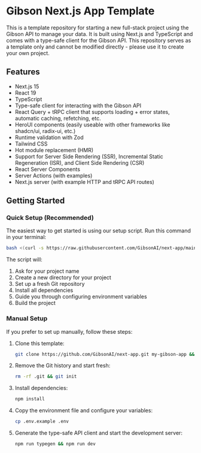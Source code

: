 # Gibson Next.js App Template

This is a template repository for starting a new full-stack project using the Gibson API to manage your data. It is built using Next.js and TypeScript and comes with a type-safe client for the Gibson API. This repository serves as a template only and cannot be modified directly - please use it to create your own project.

## Features

- Next.js 15
- React 19
- TypeScript
- Type-safe client for interacting with the Gibson API
- React Query + tRPC client that supports loading + error states, automatic caching, refetching, etc.
- HeroUI components (easily useable with other frameworks like shadcn/ui, radix-ui, etc.)
- Runtime validation with Zod
- Tailwind CSS
- Hot module replacement (HMR)
- Support for Server Side Rendering (SSR), Incremental Static Regeneration (ISR), and Client Side Rendering (CSR)
- React Server Components
- Server Actions (with examples)
- Next.js server (with example HTTP and tRPC API routes)

## Getting Started

### Quick Setup (Recommended)

The easiest way to get started is using our setup script. Run this command in your terminal:

```bash
bash <(curl -s https://raw.githubusercontent.com/GibsonAI/next-app/main/setup.sh)
```

The script will:

1. Ask for your project name
2. Create a new directory for your project
3. Set up a fresh Git repository
4. Install all dependencies
5. Guide you through configuring environment variables
6. Build the project

### Manual Setup

If you prefer to set up manually, follow these steps:

1. Clone this template:

   ```bash
   git clone https://github.com/GibsonAI/next-app.git my-gibson-app && cd my-gibson-app
   ```

2. Remove the Git history and start fresh:

   ```bash
   rm -rf .git && git init
   ```

3. Install dependencies:

   ```bash
   npm install
   ```

4. Copy the environment file and configure your variables:

   ```bash
   cp .env.example .env
   ```

5. Generate the type-safe API client and start the development server:

   ```bash
   npm run typegen && npm run dev
   ```

